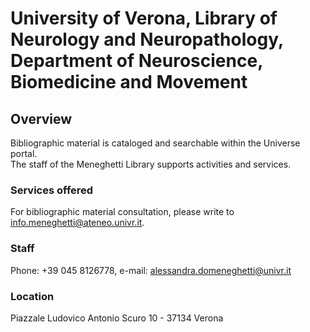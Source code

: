 # University of Verona, Library of Neurology and Neuropathology, Department of Neuroscience, Biomedicine and Movement

## Overview
Bibliographic material is cataloged and searchable within the Universe portal.  
The staff of the Meneghetti Library supports activities and services.  

### Services offered  
For bibliographic material consultation, please write to info.meneghetti@ateneo.univr.it.  

### Staff
Phone: +39 045 8126778, e-mail: alessandra.domeneghetti@univr.it

### Location
Piazzale Ludovico Antonio Scuro 10 - 37134 Verona
